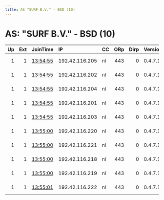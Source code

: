 ```yaml
---
title: AS "SURF B.V." - BSD (10)
---
```


# AS: "SURF B.V." - BSD (10)

|   Up |   Ext | JoinTime                                                                                              | IP             | CC   |   ORp |   Dirp | Version   | Contact                  | Nickname   |   eFamMembers |
|-----:|------:|:------------------------------------------------------------------------------------------------------|:---------------|:-----|------:|-------:|:----------|:-------------------------|:-----------|--------------:|
|    1 |     1 | [13:54:55](https://nusenu.github.io/OrNetStats/w/relay/7F9B6D6FF1036DCBC432FF7EEB8EF92C4DC77F39.html) | 192.42.116.205 | nl   |   443 |      0 | 0.4.7.12  | email:mail nothingtohide | NTH25      |            48 |
|    1 |     1 | [13:54:55](https://nusenu.github.io/OrNetStats/w/relay/99D65135D343EB8549B2D46C4EF8CA71C6C91ADD.html) | 192.42.116.202 | nl   |   443 |      0 | 0.4.7.12  | email:mail nothingtohide | NTH22      |            48 |
|    1 |     1 | [13:54:55](https://nusenu.github.io/OrNetStats/w/relay/9D41E0DD53836F57A55052E27A65271FD419F554.html) | 192.42.116.204 | nl   |   443 |      0 | 0.4.7.12  | email:mail nothingtohide | NTH24      |            48 |
|    1 |     1 | [13:54:55](https://nusenu.github.io/OrNetStats/w/relay/BD50D26C4F6D4A33769C1E18AD0CFB1306415227.html) | 192.42.116.201 | nl   |   443 |      0 | 0.4.7.12  | email:mail nothingtohide | NTH21      |            48 |
|    1 |     1 | [13:54:55](https://nusenu.github.io/OrNetStats/w/relay/CDC93EE3C0DD5193B6539035D079CDC9FE060448.html) | 192.42.116.203 | nl   |   443 |      0 | 0.4.7.12  | email:mail nothingtohide | NTH23      |            48 |
|    1 |     1 | [13:55:00](https://nusenu.github.io/OrNetStats/w/relay/23CA3FF02E79B18D0664C06CB7356E7385F37311.html) | 192.42.116.220 | nl   |   443 |      0 | 0.4.7.12  | email:mail nothingtohide | NTH28      |            48 |
|    1 |     1 | [13:55:00](https://nusenu.github.io/OrNetStats/w/relay/A00AC05BA84E2480CAB5765EA7ABFCB17CED0AE4.html) | 192.42.116.221 | nl   |   443 |      0 | 0.4.7.12  | email:mail nothingtohide | NTH29      |            48 |
|    1 |     1 | [13:55:00](https://nusenu.github.io/OrNetStats/w/relay/B073C253446AD0683CBD31A20A76109AEF177FC9.html) | 192.42.116.218 | nl   |   443 |      0 | 0.4.7.12  | email:mail nothingtohide | NTH26      |            48 |
|    1 |     1 | [13:55:00](https://nusenu.github.io/OrNetStats/w/relay/E72F2B870D2E623655ED302B6256FD3C184BB0EB.html) | 192.42.116.219 | nl   |   443 |      0 | 0.4.7.12  | email:mail nothingtohide | NTH27      |            48 |
|    1 |     1 | [13:55:01](https://nusenu.github.io/OrNetStats/w/relay/55695AD64063F68E54806ECA7068ECA187D411F4.html) | 192.42.116.222 | nl   |   443 |      0 | 0.4.7.12  | email:mail nothingtohide | NTH30      |            48 |
